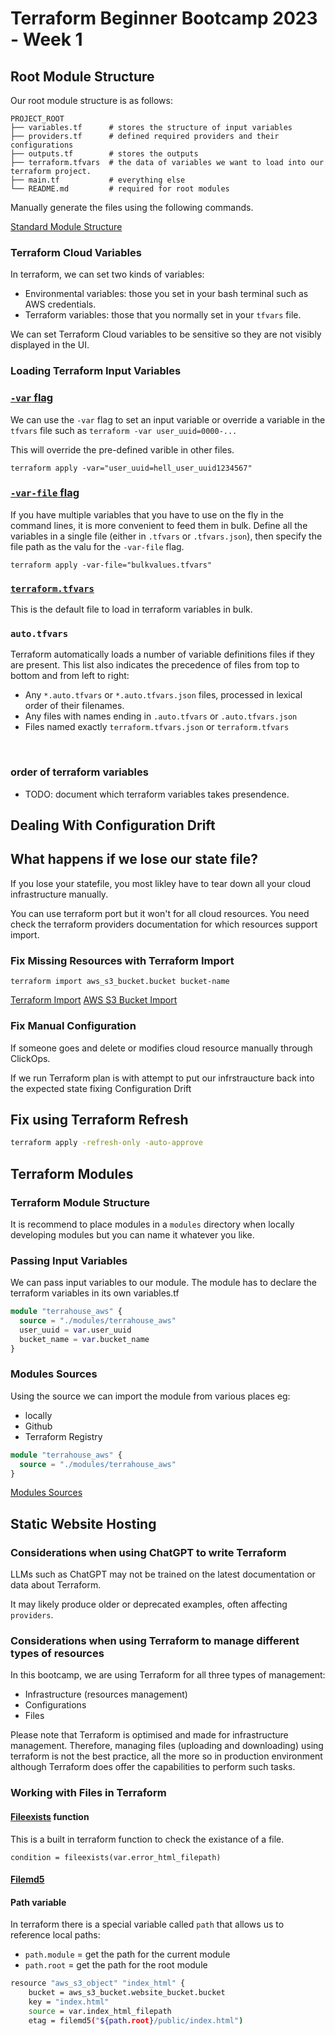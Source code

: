 # Terraform Beginner Bootcamp 2023 - Week 1

## Root Module Structure

Our root module structure is as follows:

```
PROJECT_ROOT
├── variables.tf      # stores the structure of input variables
├── providers.tf      # defined required providers and their configurations
├── outputs.tf        # stores the outputs
├── terraform.tfvars  # the data of variables we want to load into our terraform project.
├── main.tf           # everything else
└── README.md         # required for root modules
```

Manually generate the files using the following commands. 

[Standard Module Structure](https://developer.hashicorp.com/terraform/language/modules/develop/structure)

### Terraform Cloud Variables

In terraform, we can set two kinds of variables:
- Environmental variables: those you set in your bash terminal such as AWS credentials.
- Terraform variables: those that you normally set in your `tfvars` file. 

We can set Terraform Cloud variables to be sensitive so they are not visibly displayed in the UI. 

### Loading Terraform Input Variables

### [`-var` flag](https://developer.hashicorp.com/terraform/language/values/variables#variables-on-the-command-line)

We can use the `-var` flag to set an input variable or override a variable in the `tfvars` file such as `terraform -var user_uuid=0000-...`  

This will override the pre-defined varible in other files. 

```
terraform apply -var="user_uuid=hell_user_uuid1234567"
```
### [`-var-file` flag](https://developer.hashicorp.com/terraform/language/values/variables#variable-definitions-tfvars-files)

If you have multiple variables that you have to use on the fly in the command lines, it is more convenient to feed them in bulk. Define all the variables in a single file (either in `.tfvars` or `.tfvars.json`), then specify the file path as the valu for the `-var-file` flag.

```
terraform apply -var-file="bulkvalues.tfvars"
```

### [`terraform.tfvars`](https://developer.hashicorp.com/terraform/language/values/variables#variable-definitions-tfvars-files)

This is the default file to load in terraform variables in bulk.

### `auto.tfvars`

Terraform automatically loads a number of variable definitions files if they are present. This list also indicates the precedence of files from top to bottom and from left to right: 

- Any `*.auto.tfvars` or `*.auto.tfvars.json` files, processed in lexical order of their filenames.
- Any files with names ending in `.auto.tfvars` or `.auto.tfvars.json`
- Files named exactly `terraform.tfvars.json` or `terraform.tfvars`

<br>

### order of terraform variables

- TODO: document which terraform variables takes presendence.

## Dealing With Configuration Drift

## What happens if we lose our state file?

If you lose your statefile, you most likley have to tear down all your cloud infrastructure manually.

You can use terraform port but it won't for all cloud resources. You need check the terraform providers documentation for which resources support import.

### Fix Missing Resources with Terraform Import

`terraform import aws_s3_bucket.bucket bucket-name`

[Terraform Import](https://developer.hashicorp.com/terraform/cli/import)
[AWS S3 Bucket Import](https://registry.terraform.io/providers/hashicorp/aws/latest/docs/resources/s3_bucket#import)

### Fix Manual Configuration

If someone goes and delete or modifies cloud resource manually through ClickOps. 

If we run Terraform plan is with attempt to put our infrstraucture back into the expected state fixing Configuration Drift

## Fix using Terraform Refresh

```sh
terraform apply -refresh-only -auto-approve
```
## Terraform Modules

### Terraform Module Structure

It is recommend to place modules in a `modules` directory when locally developing modules but you can name it whatever you like.

### Passing Input Variables

We can pass input variables to our module.
The module has to declare the terraform variables in its own variables.tf

```tf
module "terrahouse_aws" {
  source = "./modules/terrahouse_aws"
  user_uuid = var.user_uuid
  bucket_name = var.bucket_name
}
```

### Modules Sources

Using the source we can import the module from various places eg:
- locally
- Github
- Terraform Registry

```tf
module "terrahouse_aws" {
  source = "./modules/terrahouse_aws"
}
```

[Modules Sources](https://developer.hashicorp.com/terraform/language/modules/sources)

## Static Website Hosting

### Considerations when using ChatGPT to write Terraform

LLMs such as ChatGPT may not be trained on the latest documentation or data about Terraform. 

It may likely produce older or deprecated examples, often affecting `providers`.

### Considerations when using Terraform to manage different types of resources

In this bootcamp, we are using Terraform for all three types of management:
- Infrastructure (resources management)
- Configurations
- Files

Please note that Terraform is optimised and made for infrastructure management. Therefore, managing files (uploading and downloading) using terraform is not the best practice, all the more so in production environment although Terraform does offer the capabilities to perform such tasks.

### Working with Files in Terraform 

#### [Fileexists](https://developer.hashicorp.com/terraform/language/functions/fileexists) function
This is a built in terraform function to check the existance of a file.

```
condition = fileexists(var.error_html_filepath)
```

#### [Filemd5](https://developer.hashicorp.com/terraform/language/functions/filemd5)


#### Path variable

In terraform there is a special variable called `path` that allows us to reference local paths:
- `path.module` = get the path for the current module
- `path.root` = get the path for the root module

```sh
resource "aws_s3_object" "index_html" {
    bucket = aws_s3_bucket.website_bucket.bucket
    key = "index.html"
    source = var.index_html_filepath
    etag = filemd5("${path.root}/public/index.html")

```

<br>
